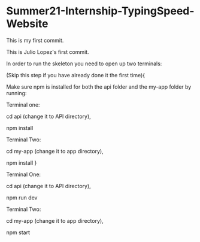 # Summer21-Internship-TypingSpeed-Website

This is my first commit.

This is Julio Lopez's first commit.

In order to run the skeleton you need to open up two terminals:

(Skip this step if you have already done it the first time){

Make sure npm is installed for both the api folder and the my-app folder by running:

Terminal one:

cd api  (change it to API directory),

npm install


Terminal Two:

cd my-app (change it to app directory),

npm install
}


Terminal One:

cd api (change it to API directory),

npm run dev


Terminal Two:

cd my-app (change it to app directory),

npm start

